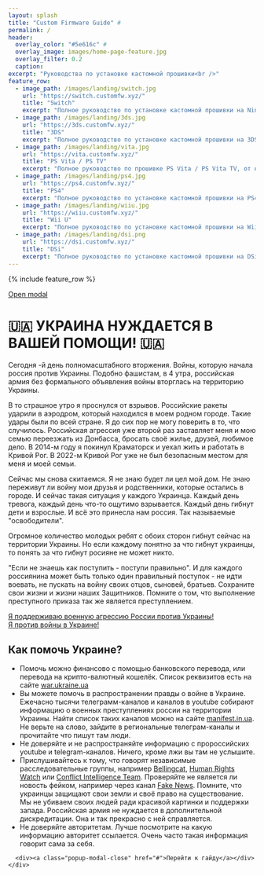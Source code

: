 ```yaml
---
layout: splash
title: "Custom Firmware Guide" #
permalink: /
header:
  overlay_color: "#5e616c" #
  overlay_image: images/home-page-feature.jpg
  overlay_filter: 0.2
  caption:
excerpt: "Руководства по установке кастомной прошивки<br />"
feature_row:
  - image_path: /images/landing/switch.jpg
    url: "https://switch.customfw.xyz/"
    title: "Switch"
    excerpt: "Полное руководство по установке кастомной прошивки на Nintendo Switch"
  - image_path: /images/landing/3ds.jpg
    url: "https://3ds.customfw.xyz/"
    title: "3DS"
    excerpt: "Полное руководство по установке кастомной прошивки на 3DS, от начала до boot9strap."
  - image_path: /images/landing/vita.jpg
    url: "https://vita.customfw.xyz/"
    title: "PS Vita / PS TV"
    excerpt: "Полное руководство по прошивке PS Vita / PS Vita TV, от начала до Ensō."
  - image_path: /images/landing/ps4.jpg
    url: "https://ps4.customfw.xyz/"
    title: "PS4"
    excerpt: "Полное руководство по установке кастомной прошивки на PS4 / PS4 PRO"
  - image_path: /images/landing/wiiu.jpg
    url: "https://wiiu.customfw.xyz/"
    title: "Wii U"
    excerpt: "Полное руководство по установке кастомной прошивки на Wii U, от начала до Coldboot Haxchi"
  - image_path: /images/landing/dsi.png
    url: "https://dsi.customfw.xyz/"
    title: "DSi"
    excerpt: "Полное руководство по установке кастомной прошивки на DSi"
---
```


{% include feature_row %}

<a class="popup-modal" href="#test-modal">Open modal</a>

<div class="mfp-content">
  <div id="test-modal" class="mfp-hide white-popup-block">
    <h1><g-emoji class="g-emoji" alias="ukraine" fallback-src="https://github.githubassets.com/images/icons/emoji/unicode/1f1fa-1f1e6.png">🇺🇦</g-emoji> УКРАИНА НУЖДАЕТСЯ В ВАШЕЙ ПОМОЩИ! <g-emoji class="g-emoji" alias="ukraine" fallback-src="https://github.githubassets.com/images/icons/emoji/unicode/1f1fa-1f1e6.png">🇺🇦</g-emoji></h1>
    <div id="frame1">
      <p>Сегодня <span id="daysOfWar"></span>-й день полномасштабного вторжения. Войны, которую начала россия против Украины. Подобно фашистам, в 4 утра, российская армия без формального объявления войны вторглась на территорию Украины.</p>
      <p>В то страшное утро я проснулся от взрывов. Российские ракеты ударили в аэродром, который находился в моем родном городе. Такие удары были по всей стране. Я до сих пор не могу поверить в то, что случилось. Российская агрессия уже второй раз заставляет меня и мою семью переезжать из Донбасса, бросать своё жилье, друзей, любимое дело. В 2014-м году я покинул Краматорск и уехал жить и работать в Кривой Рог. В 2022-м Кривой Рог уже не был безопасным местом для меня и моей семьи.</p>
      <p>Сейчас мы снова скитаемся. Я не знаю будет ли цел мой дом. Не знаю переживут ли войну мои друзья и родственники, которые остались в городе. И сейчас такая ситуация у каждого Украинца. Каждый день тревога, каждый день что-то ощутимо взрывается. Каждый день гибнут дети и взрослые. И всё это принесла нам россия. Так называемые "освободители". </p>
      <p>Огромное количество молодых ребят с обоих сторон гибнут сейчас на территории Украины. Но если каждому понятно за что гибнут украинцы, то понять за что гибнут росияне не может никто.</p>
      <p>"Если не знаешь как поступить - поступи правильно". И для каждого россиянина может быть только один правильный поступок - не идти воевать, не пускать на войну своих отцов, сыновей, братьев. Сохраните свои жизни и жизни наших Защитников. Помните о том, что выполнение преступного приказа так же является преступлением.</p>
      <div><a href class="popup-modal-support-russia" href="#">Я поддерживаю военную агрессию России против Украины!</a></div>
      <div><a class="popup-modal-support-ukraine" href="#">Я против войны в Украине!</a></div>
    </div>
    <div id="frame2">
      <h2>Как помочь Украине?</h2>
      <ul>
        <li>Помочь можно финансово с помощью банковского перевода, или перевода на крипто-валютный кошелёк. Список реквизитов есть на сайте <a href="https://war.ukraine.ua/ru/podderzhyte-ukraynu/" target="_blank">war.ukraine.ua</a></li>
        <li>Вы можете помочь в распространении правды о войне в Украине. Ежечасно тысячи телеграмм-каналов и каналов в youtube собирают информацию о военных преступлениях россии на территории Украины. Найти список таких каналов можно на сайте <a href="https://manifest.in.ua/war/" target="_blank">manifest.in.ua</a>. Не верьте на слово, зайдите в региональные телеграм-каналы и прочитайте что пишут там люди.</li>
        <li>Не доверяйте и не распространяйте информацию с пророссийских youtube и telegram-каналов. Ничего, кроме лжи вы там не услышите.</li>
        <li>Прислушивайтесь к тому, что говорят независимые расследовательные группы, например <a href="https://www.bellingcat.com/" target="_blank">Bellingcat</a>, <a href="https://www.hrw.org/ru" target="_blank">Human Rights Watch</a> или <a href="https://www.youtube.com/c/MackNack/" target="_blank">Conflict Intelligence Team</a>. Проверяйте не является ли новость фейком, например через канал <a href="https://www.youtube.com/c/FakeNewsTvrain" target="_blank">Fake News</a>. Помните, что украинцы защищают свои земли и своё право на существование. Мы не убиваем своих людей ради красивой картинки и поддержки запада. Российская армия не нуждается в дополнительной дискредитации. Она и так прекрасно с ней справляется.</li>
        <li>Не доверяйте авторитетам. Лучше посмотрите на какую информацию авторитет ссылается. Очень часто такая информация говорит сама за себя.</li>
      </ul>
      
      <div><a class="popup-modal-close" href="#">Перейти к гайду</a></div>
    </div>

  </div>
</div>